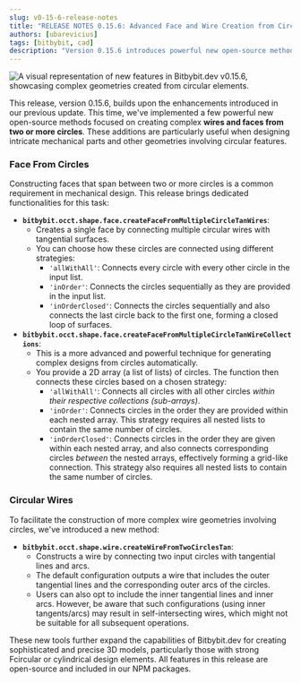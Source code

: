 ```yaml
---
slug: v0-15-6-release-notes
title: "RELEASE NOTES 0.15.6: Advanced Face and Wire Creation from Circles"
authors: [ubarevicius]
tags: [bitbybit, cad]
description: "Version 0.15.6 introduces powerful new open-source methods for creating complex faces and wires from two or more circles, ideal for mechanical part design."
---
```


![A visual representation of new features in Bitbybit.dev v0.15.6, showcasing complex geometries created from circular elements.](https://ik.imagekit.io/bitbybit/app/assets/blog/releases/bitbybit-dev-release-v0-15-6.jpeg "New features in action.")

This release, version 0.15.6, builds upon the enhancements introduced in our previous update. This time, we've implemented a few powerful new open-source methods focused on creating complex **wires and faces from two or more circles**. These additions are particularly useful when designing intricate mechanical parts and other geometries involving circular features.

<!-- truncate -->

### Face From Circles

Constructing faces that span between two or more circles is a common requirement in mechanical design. This release brings dedicated functionalities for this task:

*   **`bitbybit.occt.shape.face.createFaceFromMultipleCircleTanWires`**:
    *   Creates a single face by connecting multiple circular wires with tangential surfaces.
    *   You can choose how these circles are connected using different strategies:
        *   `'allWithAll'`: Connects every circle with every other circle in the input list.
        *   `'inOrder'`: Connects the circles sequentially as they are provided in the input list.
        *   `'inOrderClosed'`: Connects the circles sequentially and also connects the last circle back to the first one, forming a closed loop of surfaces.
*   **`bitbybit.occt.shape.face.createFaceFromMultipleCircleTanWireCollections`**:
    *   This is a more advanced and powerful technique for generating complex designs from circles automatically.
    *   You provide a 2D array (a list of lists) of circles. The function then connects these circles based on a chosen strategy:
        *   `'allWithAll'`: Connects all circles with all other circles *within their respective collections (sub-arrays)*.
        *   `'inOrder'`: Connects circles in the order they are provided within each nested array. This strategy requires all nested lists to contain the same number of circles.
        *   `'inOrderClosed'`: Connects circles in the order they are given within each nested array, and also connects corresponding circles *between* the nested arrays, effectively forming a grid-like connection. This strategy also requires all nested lists to contain the same number of circles.

### Circular Wires

To facilitate the construction of more complex wire geometries involving circles, we've introduced a new method:

*   **`bitbybit.occt.shape.wire.createWireFromTwoCirclesTan`**:
    *   Constructs a wire by connecting two input circles with tangential lines and arcs.
    *   The default configuration outputs a wire that includes the outer tangential lines and the corresponding outer arcs of the circles.
    *   Users can also opt to include the inner tangential lines and inner arcs. However, be aware that such configurations (using inner tangents/arcs) may result in self-intersecting wires, which might not be suitable for all subsequent operations.

These new tools further expand the capabilities of Bitbybit.dev for creating sophisticated and precise 3D models, particularly those with strong Fcircular or cylindrical design elements. All features in this release are open-source and included in our NPM packages.